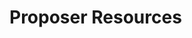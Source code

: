 

# Proposer Resources

<style>
.theme-default-content:not(.custom){
    max-width:1280px;
}
.resourceCard{
    flex-basis:30%; margin-bottom:1rem
}
</style>
<div style="display:flex; flex-direction:row; flex-wrap:wrap; justify-content:space-evenly; align-content:space-around">
<ResourceCard
    class="resourceCard"
    headerColor="#0088CC"
    title="Submit a proposal"
    subtitle="Official - Ideascale"
    url="https://intercom.help/ideascale/en/articles/682959-submit-an-idea"
    linkText="Go to Page"
    text="Idea submission is one of the key factors in crowdsourcing which initially collects votes and comments from community participants and later goes through various funnels under the supervision of experts and eventually gets implemented in an ideal world. Note: replace idea with proposal in the case of Project Catalyst. " />

<ResourceCard
    class="resourceCard"
    headerColor="#0088CC"
    title="Proposer Guide"
    subtitle="Official - Project Catalyst"
    url=“/proposers/proposers.html”
    linkText="Go to Page"
    text="Informaion about proposing in Project Catalyst. " />

<ResourceCard
    class="resourceCard"
    headerColor="#0088CC"
    title="Project Catalst Proposers"
    subtitle="Official - t.me/catalystproposers"
    url="https://t.me/catalystproposers"
    linkText="Go to Page"
    text="Welcome proposers! This channel is to support and inspire you with your efforts to create high-quality proposals! " />

<ResourceCard
    class="resourceCard"
    headerColor="#0088CC"
    title="Cardano Official"
    subtitle="t.me/Cardano"
    url="https://t.me/Cardano"
    linkText="Go to Page"
    text="Official Cardano Community Telegram Group, managed by the Cardano Foundation Community Team. " />

<ResourceCard
    class="resourceCard"
    headerColor="#0088CC"
    title="CA Roles & responsibilities"
    subtitle=""
    url=""
    linkText="Go to Page"
    text="Explanation of Community Advisor (CA) roles and responsibilities " />

</div>
